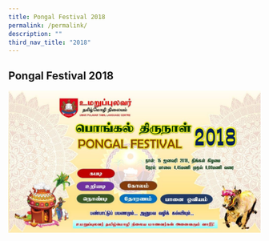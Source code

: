 ```yaml
---
title: Pongal Festival 2018
permalink: /permalink/
description: ""
third_nav_title: "2018"
---
```


## Pongal Festival 2018

![](/images/Pongal-Festival-2018-1024x576.jpeg)

